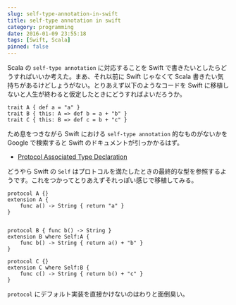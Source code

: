 ```yaml
---
slug: self-type-annotation-in-swift
title: self-type annotation in swift
category: programming
date: 2016-01-09 23:55:18
tags: [Swift, Scala]
pinned: false
---
```


Scala の `self-type annotation` に対応することを Swift で書きたいとしたらどうすればいいか考えた。まあ、それ以前に Swift じゃなくて Scala 書きたい気持ちがあるけどしょうがない。とりあえず以下のようなコードを Swift に移植しないと人生が終わると仮定したときにどうすればよいだろうか。

```
trait A { def a = "a" }
trait B { this: A => def b = a + "b" }
trait C { this: B => def c = b + "c" }
```

ため息をつきながら Swift における `self-type annotation` 的なものがないかを Google で検索すると Swift のドキュメントが引っかかるはず。

- [Protocol Associated Type Declaration](https://developer.apple.com/library/ios/documentation/Swift/Conceptual/Swift_Programming_Language/Declarations.html#//apple_ref/doc/uid/TP40014097-CH34-ID374)

どうやら Swift の `Self` はプロトコルを満たしたときの最終的な型を参照するようです。これをつかってとりあえずそれっぽい感じで移植してみる。

```
protocol A {}
extension A {
    func a() -> String { return "a" }
}


protocol B { func b() -> String }
extension B where Self:A {
    func b() -> String { return a() + "b" }
}

protocol C {}
extension C where Self:B {
    func c() -> String { return b() + "c" }
}
```

`protocol` にデフォルト実装を直接かけないのはわりと面倒臭い。
